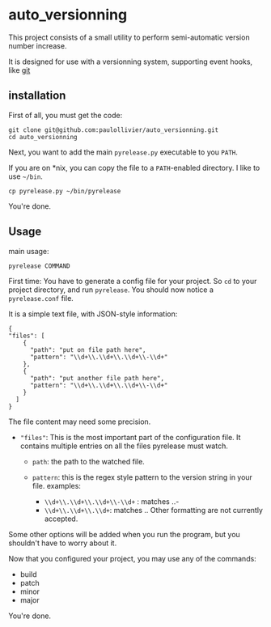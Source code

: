 # auto_versionning

This project consists of a small utility to perform semi-automatic version number increase.

It is designed for use with a versionning system, supporting event hooks, like [git](http://git-scm.org)

## installation

First of all, you must get the code:

    git clone git@github.com:paulollivier/auto_versionning.git
    cd auto_versionning

Next, you want to add the main `pyrelease.py` executable to you `PATH`.

If you are on *nix, you can copy the file to a `PATH`-enabled directory. I like to use `~/bin`.

    cp pyrelease.py ~/bin/pyrelease

You're done.

## Usage

main usage:

    pyrelease COMMAND

First time:
You have to generate a config file for your project. So `cd` to your project directory, and run `pyrelease`. You should now notice a `pyrelease.conf` file.

It is a simple text file, with JSON-style information:

    {
    "files": [
        {
          "path": "put on file path here",
          "pattern": "\\d+\\.\\d+\\.\\d+\\-\\d+"
        },
        {
          "path": "put another file path here",
          "pattern": "\\d+\\.\\d+\\.\\d+\\-\\d+"
        }
      ]
    }

The file content may need some precision.

* `"files"`: This is the most important part of the configuration file.
    It contains multiple entries on all the files pyrelease must watch.

    * `path`: the path to the watched file.
    * `pattern`: this is the regex style pattern to the version string in your file.
        examples:

        * `\\d+\\.\\d+\\.\\d+\\-\\d+` : matches <major>.<minor>.<patch>-<build>
        * `\\d+\\.\\d+\\.\\d+`: matches <major>.<minor>.<patch>
        Other formatting are not currently accepted.

Some other options will be added when you run the program, but you shouldn't have to worry about it.

Now that you configured your project, you may use any of the commands:
* build
* patch
* minor
* major

You're done.
